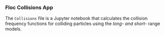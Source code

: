 ### Floc Collisions App

The `Collisions` file is a Jupyter notebook that calculates the collision frequency functions for colliding particles using the *long- and short-* range models.

